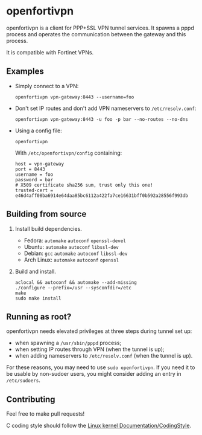 openfortivpn
============

openfortivpn is a client for PPP+SSL VPN tunnel services. It spawns a pppd
process and operates the communication between the gateway and this process.

It is compatible with Fortinet VPNs.

Examples
--------

* Simply connect to a VPN:

  ```
  openfortivpn vpn-gateway:8443 --username=foo
  ```

* Don't set IP routes and don't add VPN nameservers to `/etc/resolv.conf`:

  ```
  openfortivpn vpn-gateway:8443 -u foo -p bar --no-routes --no-dns
  ```

* Using a config file:

  ```
  openfortivpn
  ```

  With `/etc/openfortivpn/config` containing:

  ```
  host = vpn-gateway
  port = 8443
  username = foo
  password = bar
  # X509 certificate sha256 sum, trust only this one!
  trusted-cert = e46d4aff08ba6914e64daa85bc6112a422fa7ce16631bff0b592a28556f993db
  ```

Building from source
--------------------

1.  Install build dependencies.

    * Fedora: `automake` `autoconf` `openssl-devel`
    * Ubuntu: `automake` `autoconf` `libssl-dev`
    * Debian: `gcc` `automake` `autoconf` `libssl-dev`
    * Arch Linux: `automake` `autoconf` `openssl`

2.  Build and install.

    ```
    aclocal && autoconf && automake --add-missing
    ./configure --prefix=/usr --sysconfdir=/etc
    make
    sudo make install
    ```

Running as root?
----------------

openfortivpn needs elevated privileges at three steps during tunnel set up:

* when spawning a `/usr/sbin/pppd` process;
* when setting IP routes through VPN (when the tunnel is up);
* when adding nameservers to `/etc/resolv.conf` (when the tunnel is up).

For these reasons, you may need to use `sudo openfortivpn`. If you need it to
be usable by non-sudoer users, you might consider adding an entry in
`/etc/sudoers`.

Contributing
------------

Feel free to make pull requests!

C coding style should follow the [Linux kernel Documentation/CodingStyle](http://git.kernel.org/cgit/linux/kernel/git/torvalds/linux.git/tree/Documentation/CodingStyle?id=refs/heads/master).
